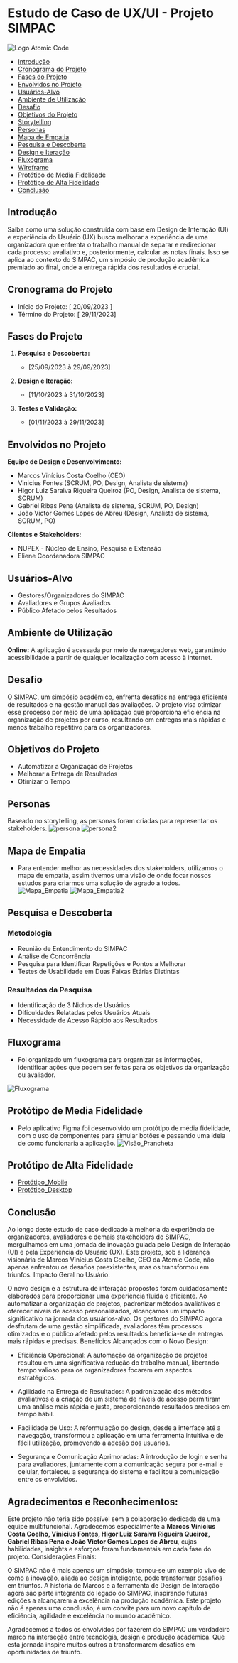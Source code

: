 # Estudo de Caso de UX/UI - Projeto SIMPAC

![Logo Atomic Code](./Processos/Sprint_1/Documentos/Logo_Atomic_Code.jpeg)

- <a href="#introducao">Introdução</a>
- <a href="#cronograma_projeto">Cronograma do Projeto</a>
- <a href="#fases_projeto">Fases do Projeto</a>
- <a href="#envolvidos">Envolvidos no Projeto</a>
- <a href="#usuarios_alvo">Usuários-Alvo</a>
- <a href="#ambiente_alvo">Ambiente de Utilização</a>
- <a href="#desafio">Desafio</a>
- <a href="#objetivos">Objetivos do Projeto</a>
- <a href="storytelling.md">Storytelling</a>
- <a href="#personas">Personas</a>
- <a href="#mapa_empatia">Mapa de Empatia</a>
- <a href="#pesquisa_descoberta">Pesquisa e Descoberta</a>
- <a href="design_interacao.md">Design e Iteração</a>
- <a href="#fluxograma">Fluxograma</a>
- <a href="wireframe.md">Wireframe</a>
- <a href="#prototipo_media_fidelidade">Protótipo de Media Fidelidade</a>
- <a href="#prototipo_alta_fidelidade">Protótipo de Alta Fidelidade</a>
- <a href="#conclusao">Conclusão</a>

<h2 id="introducao">Introdução</h2>
Saiba como uma solução construída com base em Design de Interação (UI) e experiência do Usuário (UX) busca melhorar a experiência de uma organizadora que enfrenta o trabalho manual de separar e redirecionar cada processo avaliativo e, posteriormente, calcular as notas finais. Isso se aplica ao contexto do SIMPAC, um simpósio de produção acadêmica premiado ao final, onde a entrega rápida dos resultados é crucial.

<h2 id="cronograma_projeto">Cronograma do Projeto</h2>

- Início do Projeto: [ 20/09/2023 ]
- Término do Projeto: [ 29/11/2023]

<h2 id="fases_projeto">Fases do Projeto</h2>

1. **Pesquisa e Descoberta:**
    - [25/09/2023 à 29/09/2023]

2. **Design e Iteração:**
    - [11/10/2023 à 31/10/2023]

3. **Testes e Validação:**
    - [01/11/2023 à 29/11/2023]

<h2 id="envolvidos">Envolvidos no Projeto</h2>

**Equipe de Design e Desenvolvimento:**
- Marcos Vinícius Costa Coelho (CEO)
- Vinicius Fontes (SCRUM, PO, Design, Analista de sistema)
- Higor Luiz Saraiva Rigueira Queiroz (PO, Design, Analista de sistema, SCRUM)
- Gabriel Ribas Pena (Analista de sistema, SCRUM, PO, Design)
- João Victor Gomes Lopes de Abreu (Design, Analista de sistema, SCRUM, PO)

**Clientes e Stakeholders:**
  - NUPEX - Núcleo de Ensino, Pesquisa e Extensão
  - Eliene Coordenadora SIMPAC

<h2 id="usuarios_alvo">Usuários-Alvo</h2>

- Gestores/Organizadores do SIMPAC
- Avaliadores e Grupos Avaliados
- Público Afetado pelos Resultados

<h2 id="ambiente_alvo">Ambiente de Utilização</h2>

**Online:**
A aplicação é acessada por meio de navegadores web, garantindo acessibilidade a partir de qualquer localização com acesso à internet.

<h2 id="desafio">Desafio</h2>

O SIMPAC, um simpósio acadêmico, enfrenta desafios na entrega eficiente de resultados e na gestão manual das avaliações. O projeto visa otimizar esse processo por meio de uma aplicação que proporciona eficiência na organização de projetos por curso, resultando em entregas mais rápidas e menos trabalho repetitivo para os organizadores.

<h2 id="objetivos">Objetivos do Projeto</h2>

- Automatizar a Organização de Projetos
- Melhorar a Entrega de Resultados
- Otimizar o Tempo

<h2 id="personas">Personas</h2>

Baseado no storytelling, as personas foram criadas para representar os stakeholders.
![persona](./Processos/Sprint_3/Relatorio%20Atualizado/Persona-1_page-0001.jpg)
![persona2](./Processos/Sprint_3/Relatorio%20Atualizado/Persona-1_page-0002.jpg)

<h2 id="mapa_empatia">Mapa de Empatia</h2>

- Para entender melhor as necessidades dos stakeholders, utilizamos o mapa de empatia, assim tivemos uma visão de onde focar nossos estudos para criarmos uma solução de agrado a todos.
![Mapa_Empatia](./Processos/Sprint_3/Relatorio%20Atualizado/Mapa_de_Empatia_1.pdf.png)
![Mapa_Empatia2](./Processos/Sprint_3/Relatorio%20Atualizado/Mapa_de_Empatia_2.pdf.png)

<h2 id="pesquisa_descoberta">Pesquisa e Descoberta</h2>

### Metodologia
- Reunião de Entendimento do SIMPAC
- Análise de Concorrência
- Pesquisa para Identificar Repetições e Pontos a Melhorar
- Testes de Usabilidade em Duas Faixas Etárias Distintas

### Resultados da Pesquisa
- Identificação de 3 Nichos de Usuários
- Dificuldades Relatadas pelos Usuários Atuais
- Necessidade de Acesso Rápido aos Resultados

<h2 id="fluxograma">Fluxograma</h2>

- Foi organizado um fluxograma para orgarnizar as informações, identificar ações que podem ser feitas para os objetivos da organização ou avaliador.

![Fluxograma](./Processos/Sprint_4/Fluxograma%20SIMPAC.png)

<h2 id="prototipo_media_fidelidade">Protótipo de Media Fidelidade</h2>

- Pelo aplicativo Figma foi desenvolvido um protótipo de média fidelidade, com o uso de componentes para simular botões e passando uma ideia de como funcionaria a aplicação.
![Visão_Prancheta](./Processos/Sprint_3/V.%20Intermediaria%20da%20solucao/Visão%20alta.png) 

<h2 id="prototipo_alta_fidelidade">Protótipo de Alta Fidelidade</h2>

- [Protótipo_Mobile](https://www.figma.com/proto/yDMbtaIZQP5urNRLNSLaIW/SIMPAC-por-Vinicius?type=design&node-id=1-4&t=I9H7ZyO9Fwrh1jV3-1&scaling=scale-down&page-id=32%3A289&starting-point-node-id=1%3A4&show-proto-sidebar=1&mode=design)
- [Protótipo_Desktop](https://www.figma.com/proto/bKh50EThTPfSIAmffkghy4/Untitled?type=design&node-id=0-3&t=LEdIqh2ObP9xoNPn-1&scaling=scale-down-width&page-id=0%3A1&starting-point-node-id=0%3A3&mode=design)

<h2 id="conclusao">Conclusão</h2>

Ao longo deste estudo de caso dedicado à melhoria da experiência de organizadores, avaliadores e demais stakeholders do SIMPAC, mergulhamos em uma jornada de inovação guiada pelo Design de Interação (UI) e pela Experiência do Usuário (UX). Este projeto, sob a liderança visionária de Marcos Vinícius Costa Coelho, CEO da Atomic Code, não apenas enfrentou os desafios preexistentes, mas os transformou em triunfos.
Impacto Geral no Usuário:

O novo design e a estrutura de interação propostos foram cuidadosamente elaborados para proporcionar uma experiência fluida e eficiente. Ao automatizar a organização de projetos, padronizar métodos avaliativos e oferecer níveis de acesso personalizados, alcançamos um impacto significativo na jornada dos usuários-alvo. Os gestores do SIMPAC agora desfrutam de uma gestão simplificada, avaliadores têm processos otimizados e o público afetado pelos resultados beneficia-se de entregas mais rápidas e precisas.
Benefícios Alcançados com o Novo Design:

- Eficiência Operacional: A automação da organização de projetos resultou em uma significativa redução do trabalho manual, liberando tempo valioso para os organizadores focarem em aspectos estratégicos.

- Agilidade na Entrega de Resultados: A padronização dos métodos avaliativos e a criação de um sistema de níveis de acesso permitiram uma análise mais rápida e justa, proporcionando resultados precisos em tempo hábil.

- Facilidade de Uso: A reformulação do design, desde a interface até a navegação, transformou a aplicação em uma ferramenta intuitiva e de fácil utilização, promovendo a adesão dos usuários.

- Segurança e Comunicação Aprimoradas: A introdução de login e senha para avaliadores, juntamente com a comunicação segura por e-mail e celular, fortaleceu a segurança do sistema e facilitou a comunicação entre os envolvidos.

## Agradecimentos e Reconhecimentos:

Este projeto não teria sido possível sem a colaboração dedicada de uma equipe multifuncional. Agradecemos especialmente a **Marcos Vinícius Costa Coelho, Vinicius Fontes, Higor Luiz Saraiva Rigueira Queiroz, Gabriel Ribas Pena e João Victor Gomes Lopes de Abreu**, cujas habilidades, insights e esforços foram fundamentais em cada fase do projeto.
Considerações Finais:

O SIMPAC não é mais apenas um simpósio; tornou-se um exemplo vivo de como a inovação, aliada ao design inteligente, pode transformar desafios em triunfos. A história de Marcos e a ferramenta de Design de Interação agora são parte integrante do legado do SIMPAC, inspirando futuras edições a alcançarem a excelência na produção acadêmica. Este projeto não é apenas uma conclusão; é um convite para um novo capítulo de eficiência, agilidade e excelência no mundo acadêmico.

Agradecemos a todos os envolvidos por fazerem do SIMPAC um verdadeiro marco na interseção entre tecnologia, design e produção acadêmica. Que esta jornada inspire muitos outros a transformarem desafios em oportunidades de triunfo.